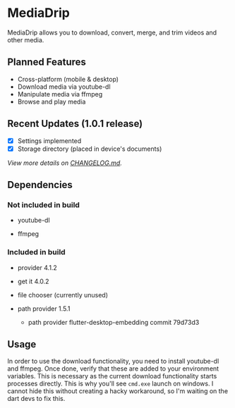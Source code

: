 # MediaDrip

MediaDrip allows you to download, convert, merge, and trim videos and other media.

## Planned Features

* Cross-platform (mobile & desktop)
* Download media via youtube-dl
* Manipulate media via ffmpeg
* Browse and play media

## Recent Updates (1.0.1 release)

- [x] Settings implemented
- [x] Storage directory (placed in device's documents)

*View more details on [CHANGELOG.md](CHANGELOG.md).*

## Dependencies

### Not included in build

* youtube-dl

* ffmpeg

### Included in build

* provider 4.1.2

* get it 4.0.2

* file chooser (currently unused)

* path provider 1.5.1

    * path provider flutter-desktop-embedding commit 79d73d3

## Usage

In order to use the download functionality, you need to install youtube-dl and ffmpeg. Once done, verify that these are added to your environment variables. This is necessary as the current download functionality starts processes directly. This is why you'll see `cmd.exe` launch on windows. I cannot hide this without creating a hacky workaround, so I'm waiting on the dart devs to fix this.